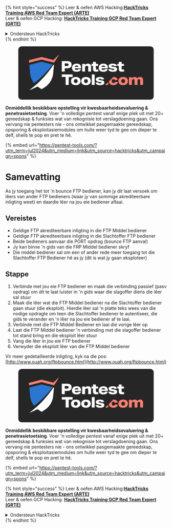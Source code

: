 {% hint style="success" %}
Leer & oefen AWS Hacking:<img src="/.gitbook/assets/arte.png" alt="" data-size="line">[**HackTricks Training AWS Red Team Expert (ARTE)**](https://training.hacktricks.xyz/courses/arte)<img src="/.gitbook/assets/arte.png" alt="" data-size="line">\
Leer & oefen GCP Hacking: <img src="/.gitbook/assets/grte.png" alt="" data-size="line">[**HackTricks Training GCP Red Team Expert (GRTE)**<img src="/.gitbook/assets/grte.png" alt="" data-size="line">](https://training.hacktricks.xyz/courses/grte)

<details>

<summary>Ondersteun HackTricks</summary>

* Kyk na die [**subskripsie planne**](https://github.com/sponsors/carlospolop)!
* **Sluit aan by die** 💬 [**Discord groep**](https://discord.gg/hRep4RUj7f) of die [**telegram groep**](https://t.me/peass) of **volg** ons op **Twitter** 🐦 [**@hacktricks\_live**](https://twitter.com/hacktricks\_live)**.**
* **Deel hacking truuks deur PRs in te dien na die** [**HackTricks**](https://github.com/carlospolop/hacktricks) en [**HackTricks Cloud**](https://github.com/carlospolop/hacktricks-cloud) github repos.

</details>
{% endhint %}

<figure><img src="/.gitbook/assets/pentest-tools.svg" alt=""><figcaption></figcaption></figure>

**Onmiddellik beskikbare opstelling vir kwesbaarheidsevaluering & penetrasietoetsing**. Voer 'n volledige pentest vanaf enige plek uit met 20+ gereedskap & funksies wat van rekognisie tot verslagdoening gaan. Ons vervang nie pentesters nie - ons ontwikkel pasgemaakte gereedskap, opsporing & eksploitasiemodules om hulle weer tyd te gee om dieper te delf, shells te pop en pret te hê.

{% embed url="https://pentest-tools.com/?utm_term=jul2024&utm_medium=link&utm_source=hacktricks&utm_campaign=spons" %}


# Samevatting

As jy toegang het tot 'n bounce FTP bediener, kan jy dit laat versoek om lêers van ander FTP bedieners \(waar jy van sommige akrediteerbare inligting weet\) en daardie lêer na jou eie bediener aflaai.

## Vereistes

- Geldige FTP akrediteerbare inligting in die FTP Middel bediener
- Geldige FTP akrediteerbare inligting in die Slachtoffer FTP bediener
- Beide bedieners aanvaar die PORT opdrag \(bounce FTP aanval\)
- Jy kan binne 'n gids van die FRP Middel bediener skryf
- Die middel bediener sal om een of ander rede meer toegang tot die Slachtoffer FTP Bediener hê as jy \(dit is wat jy gaan eksploteer\)

## Stappe

1. Verbinde met jou eie FTP bediener en maak die verbinding passief \(pasv opdrag\) om dit te laat luister in 'n gids waar die slagoffer diens die lêer sal stuur
2. Maak die lêer wat die FTP Middel bediener na die Slachtoffer bediener gaan stuur \(die eksploit\). Hierdie lêer sal 'n platte teks wees van die nodige opdragte om teen die Slachtoffer bediener te autentiseer, die gids te verander en 'n lêer na jou eie bediener af te laai.
3. Verbinde met die FTP Middel Bediener en laai die vorige lêer op
4. Laat die FTP Middel bediener 'n verbinding met die slagoffer bediener tot stand bring en die eksploit lêer stuur
5. Vang die lêer in jou eie FTP bediener
6. Verwyder die eksploit lêer van die FTP Middel bediener

Vir meer gedetailleerde inligting, kyk na die pos: [http://www.ouah.org/ftpbounce.html](http://www.ouah.org/ftpbounce.html)


<figure><img src="/.gitbook/assets/pentest-tools.svg" alt=""><figcaption></figcaption></figure>

**Onmiddellik beskikbare opstelling vir kwesbaarheidsevaluering & penetrasietoetsing**. Voer 'n volledige pentest vanaf enige plek uit met 20+ gereedskap & funksies wat van rekognisie tot verslagdoening gaan. Ons vervang nie pentesters nie - ons ontwikkel pasgemaakte gereedskap, opsporing & eksploitasiemodules om hulle weer tyd te gee om dieper te delf, shells te pop en pret te hê.

{% embed url="https://pentest-tools.com/?utm_term=jul2024&utm_medium=link&utm_source=hacktricks&utm_campaign=spons" %}

{% hint style="success" %}
Leer & oefen AWS Hacking:<img src="/.gitbook/assets/arte.png" alt="" data-size="line">[**HackTricks Training AWS Red Team Expert (ARTE)**](https://training.hacktricks.xyz/courses/arte)<img src="/.gitbook/assets/arte.png" alt="" data-size="line">\
Leer & oefen GCP Hacking: <img src="/.gitbook/assets/grte.png" alt="" data-size="line">[**HackTricks Training GCP Red Team Expert (GRTE)**<img src="/.gitbook/assets/grte.png" alt="" data-size="line">](https://training.hacktricks.xyz/courses/grte)

<details>

<summary>Ondersteun HackTricks</summary>

* Kyk na die [**subskripsie planne**](https://github.com/sponsors/carlospolop)!
* **Sluit aan by die** 💬 [**Discord groep**](https://discord.gg/hRep4RUj7f) of die [**telegram groep**](https://t.me/peass) of **volg** ons op **Twitter** 🐦 [**@hacktricks\_live**](https://twitter.com/hacktricks\_live)**.**
* **Deel hacking truuks deur PRs in te dien na die** [**HackTricks**](https://github.com/carlospolop/hacktricks) en [**HackTricks Cloud**](https://github.com/carlospolop/hacktricks-cloud) github repos.

</details>
{% endhint %}
